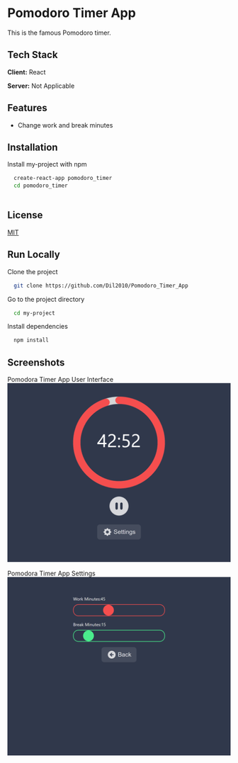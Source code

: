 
# Pomodoro Timer App

This is the famous Pomodoro timer.


## Tech Stack

**Client:** React

**Server:** Not Applicable


## Features

- Change work and break minutes





## Installation

Install my-project with npm

```bash
  create-react-app pomodoro_timer
  cd pomodoro_timer
  

```
    
## License

[MIT](https://choosealicense.com/licenses/mit/)


## Run Locally

Clone the project

```bash
  git clone https://github.com/Dil2010/Pomodoro_Timer_App
```

Go to the project directory

```bash
  cd my-project
```

Install dependencies

```bash
  npm install
```




## Screenshots

Pomodora Timer App User Interface
![](Readme_images/Poromora_UI.png)

Pomodora Timer App Settings
![](Readme_images/Poromora_Settings.png)





